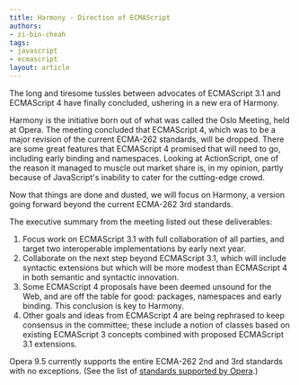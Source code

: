 ```yaml
---
title: Harmony - Direction of ECMAScript
authors:
- zi-bin-cheah
tags:
- javascript
- ecmascript
layout: article
---
```

<p>
The long and tiresome tussles between advocates of ECMAScript 3.1 and ECMAScript 4 have finally concluded, ushering in a new era of Harmony.
</p>
<p>
Harmony is the initiative born out of what was called the Oslo Meeting, held at Opera. The meeting concluded that ECMAScript 4, which was to be a major revision of the current ECMA-262 standards, will be dropped. There are some great features that ECMAScript 4 promised that will need to go, including early binding and namespaces. Looking at ActionScript, one of the reason it managed to muscle out market share is, in my opinion, partly because of JavaScript&#39;s inability to cater for the cutting-edge crowd.
</p>
<p>
Now that things are done and dusted, we will focus on Harmony, a version going forward beyond the current ECMA-262 3rd standards.
</p>
<p>
The executive summary from the meeting listed out these deliverables:</p>


<ol>
  <li> Focus work on ECMAScript 3.1 with full collaboration of all parties, and target two interoperable implementations by early next year.</li>

 <li>Collaborate on the next step beyond ECMAScript 3.1, which will include syntactic extensions but which will be more modest than ECMAScript 4 in both semantic and syntactic innovation.</li>

 <li>Some ECMAScript 4 proposals have been deemed unsound for the Web, and are off the table for good: packages, namespaces and early binding. This conclusion is key to Harmony.</li>
<li>Other goals and ideas from ECMAScript 4 are being rephrased to keep consensus in the committee; these include a notion of classes based on existing ECMAScript 3 concepts combined with proposed ECMAScript 3.1 extensions.</li>
</ol>

<p>
Opera 9.5 currently supports the entire ECMA-262 2nd and 3rd standards with no exceptions. (See the list of <a href="http://www.opera.com/docs/specs/">standards supported by Opera</a>.)
</p>
